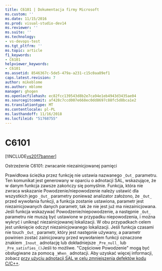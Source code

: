 ```yaml
---
title: C6101 | Dokumentacja firmy Microsoft
ms.custom: ''
ms.date: 11/15/2016
ms.prod: visual-studio-dev14
ms.reviewer: ''
ms.suite: ''
ms.technology:
- vs-devops-test
ms.tgt_pltfrm: ''
ms.topic: article
f1_keywords:
- C6101
helpviewer_keywords:
- C6101
ms.assetid: 8546367c-5de5-479a-a231-c15c0aa89ef1
caps.latest.revision: 7
author: mikeblome
ms.author: mblome
manager: ghogen
ms.openlocfilehash: ec82fcc139543d8b2e7ca94e1eb4943d3435ae04
ms.sourcegitcommit: af428c7ccd007e668ec0dd8697c88fc5d8bca1e2
ms.translationtype: MT
ms.contentlocale: pl-PL
ms.lasthandoff: 11/16/2018
ms.locfileid: "51768755"
---
```

# <a name="c6101"></a>C6101
[!INCLUDE[vs2017banner](../includes/vs2017banner.md)]

Ostrzeżenie C6101: zwracanie niezainicjowanej pamięci  
  
 Prawidłowa ścieżka przez funkcję nie ustawia nazwanego `_Out_` parametru. Ten komunikat jest generowany w oparciu o adnotacji SAL, wskazujące, że w danym funkcja zawsze zakończy się pomyślnie. Funkcja, która nie zwraca wskazanie Powodzenie/niepowodzenie należy ustawić dla wszystkich jego `_Out_` parametry ponieważ analizator założono, że `_Out_` przed wywołania funkcji, a funkcja zostanie ustawiona, parametr jest niezainicjowanych danych parametr, tak że nie jest już ma niezainicjowana. Jeśli funkcja wskazywać Powodzenie/niepowodzenie, a następnie `_Out_` parametru nie muszą być ustawione w przypadku niepowodzenia, i można wykryć i uniknąć niezainicjowanej lokalizacji. W obu przypadkach celem jest uniknięcie odczyt niezainicjowanego lokalizacji. Jeśli funkcja czasami nie touch `_Out_` parametr, który jest następnie używany, a parametr powinien zostać zainicjowany przed wywołaniem funkcji oznaczone znakiem `_Inout_` adnotację lub dokładniejsze `_Pre_null_` lub `_Pre_satisfies_()`Jeśli to możliwe. "Częściowe Powodzenie" mogą być obsługiwane za pomocą `_When_` adnotacji. Aby uzyskać więcej informacji, zobacz [przy użyciu adnotacji SAL w celu zmniejszenia defektów kodu C/C++](../code-quality/using-sal-annotations-to-reduce-c-cpp-code-defects.md).



